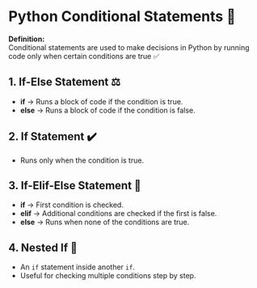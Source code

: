 # Python Conditional Statements 🔀

**Definition:**  
Conditional statements are used to make decisions in Python by running code only when certain conditions are true ✅

## 1. If-Else Statement ⚖️  
- **if** → Runs a block of code if the condition is true.  
- **else** → Runs a block of code if the condition is false.  


## 2. If Statement ✔️  
- Runs only when the condition is true.  


## 3. If-Elif-Else Statement 🔎  
- **if** → First condition is checked.  
- **elif** → Additional conditions are checked if the first is false.  
- **else** → Runs when none of the conditions are true.  

## 4. Nested If 📂  
- An `if` statement inside another `if`.  
- Useful for checking multiple conditions step by step.  

